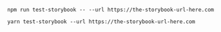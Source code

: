 ```shell renderer="common" language="js" packageManager="npm"
npm run test-storybook -- --url https://the-storybook-url-here.com
```
```shell renderer="common" language="js" packageManager="yarn"
yarn test-storybook --url https://the-storybook-url-here.com
```
